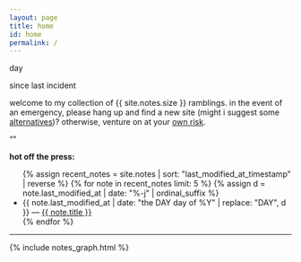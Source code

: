 ```yaml
---
layout: page
title: home
id: home
permalink: /
---
```


<div class="incident">
  <div class="counter-wrapper"><div id="counter"></div></div>
  <p id="days-text">day</p>
  <p>since last incident</p>
</div>

welcome to my collection of {{ site.notes.size }} ramblings. in the event of an emergency, please hang up and find a new site (might i suggest some [alternatives](about))? otherwise, venture on at your <a id="lucky" class="internal-link" href="#">own risk</a>.

<div class="quote-block">
  <q></q>
  <div class="aut"></div>
</div>

<strong>hot off the press:</strong>

<ul>
  {% assign recent_notes = site.notes | sort: "last_modified_at_timestamp" | reverse %}
  {% for note in recent_notes limit: 5 %}
    {% assign d = note.last_modified_at | date: "%-j" | ordinal_suffix %}
    <li>
      {{ note.last_modified_at | date: "the DAY day of %Y" | replace: "DAY", d }} — <a class="internal-link" href="{{ note.url }}">{{ note.title }}</a>
    </li>
  {% endfor %}
</ul>

<div id="dinosaur"></div>
<label class="cactus"></label>
<hr>

{% include notes_graph.html %}

<script>
  const a = new Date({{ 'now' | date: "%Y" }},{{ 'now' | date: "%m" }}-1,{{ 'now' | date: "%d" }});
  const b = new Date(new Date().getTime() + new Date().getTimezoneOffset() * 60000);
  var days = Math.floor((b-a)/86400000);
  document.getElementById("counter").innerHTML=days;
  if(days != 1) {
    document.getElementById("days-text").innerHTML="days";
  }
</script>

<script>
  let notes = [];
  {% for item in site.notes %}
     notes.push("{{item.url}}");
  {% endfor %}
  document.getElementById("lucky").href = notes[notes.length * Math.random() | 0];
</script>

<script>
  fetch("https://seussology.info/api/quotes/random/1")
    .then(response => {
      if(response.ok) {
        return response.json();
      } else {
        throw new Error('Unable to get quote');
      }
    })
    .then(data => {
      document.querySelector("q").innerHTML=data[0].text.toLowerCase();
      document.querySelector(".aut").innerHTML="-- "+data[0].book.title.toLowerCase();
    });
</script>